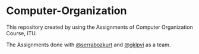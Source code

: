 # Computer-Organization

This repository created by using the Assignments of Computer Organization Course, ITU.

The Assignments done with [@serrabozkurt](https://github.com/serrabozkurt) and [@gklpvi](https://github.com/gklpvi) as a team.
